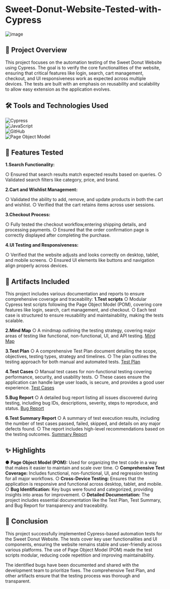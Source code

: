 # Sweet-Donut-Website-Tested-with-Cypress
![image](https://github.com/user-attachments/assets/16977c6d-b2c8-401a-98e4-d59ce4fefb9d)

## 📌 Project Overview
 This project focuses on the automation testing of the Sweet Donut Website using Cypress. The goal is to verify the core functionalities of the website, ensuring that critical features like login, search, cart management, checkout, and UI responsiveness work as expected across multiple devices. The tests are built with an emphasis on reusability and scalability to allow easy extension as the application evolves.
## 🛠️ Tools and Technologies Used
![Cypress]( https://img.shields.io/badge/Cypress-Testing-blue)     <br/>
![JavaScript]( https://img.shields.io/badge/JavaScript-Language-F7DF1E)   <br/>
![GitHub]( https://img.shields.io/badge/Github-Version_Control-4183C4)      <br/>
![Page Object Model]( https://img.shields.io/badge/Page_Object_Model-Framework-00A859)   <br/>
## 📂 Features Tested
**1.Search Functionality:**

&#x25CB; Ensured that search results match expected results based on queries.
&#x25CB; Validated search filters like category, price, and brand.

**2.Cart and Wishlist Management:**

&#x25CB; Validated the ability to add, remove, and update products in both the cart and wishlist.
&#x25CB; Verified that the cart retains items across user sessions.

**3.Checkout Process:**

&#x25CB; Fully tested the checkout workflow,entering shipping details, and processing payments.
&#x25CB; Ensured that the order confirmation page is correctly displayed after completing the purchase.

**4.UI Testing and Responsiveness:**

&#x25CB; Verified that the website adjusts and looks correctly on desktop, tablet, and mobile screens.
&#x25CB; Ensured UI elements like buttons and navigation align properly across devices.

## 📄 Artifacts Included

This project includes various documentation and reports to ensure comprehensive coverage and traceability:
**1.Test scripts**
&#x25CB; Modular Cypress test scripts following the Page Object Model (POM), covering core features like login, search, cart management, and checkout.
&#x25CB; Each test case is structured to ensure reusability and maintainability, making the tests scalable.

**2.Mind Map**
&#x25CB; A mindmap outlining the testing strategy, covering major areas of testing like functional, non-functional, UI, and API testing.
[Mind Map](https://drive.google.com/file/d/13ArnXmDKfaqHZ9HNrrLivyHTz6rt7_-1/view?usp=sharing)

**3.Test Plan**
&#x25CB; A comprehensive Test Plan document detailing the scope, objectives, testing types, strategy and timelines.
&#x25CB; The plan outlines the testing approach for both manual and automated tests.
[Test Plan](https://docs.google.com/document/d/1FHy8_-VzdE6gzrt3AXEY4eaWp6gboP53Ov-DqzatiUM/edit?usp=sharing)

**4.Test Cases**
&#x25CB; Manual test cases for non-functional testing covering performance, security, and usability tests.
&#x25CB; These cases ensure the application can handle large user loads, is secure, and provides a good user experience.
[Test Cases](https://docs.google.com/spreadsheets/d/1f4yT4LZSFxcR5_v0JqbCn-7ZahEtCtJIq-N9_38Nhqs/edit?usp=sharing)

**5.Bug Report**
&#x25CB; A detailed bug report listing all issues discovered during testing, including bug IDs, descriptions, severity, steps to reproduce, and status.
[Bug Report](https://docs.google.com/spreadsheets/d/1ITzna8xxUmHQrCCHoKin01GisjSKo6ALiM6a3NgoBuo/edit?usp=sharing)

**6.Test Summary Report**
&#x25CB; A summary of test execution results, including the number of test cases passed, failed, skipped, and details on any major defects found.
&#x25CB; The report includes high-level recommendations based on the testing outcomes.
[Summary Report](https://docs.google.com/document/d/1baA9FAYxBO7uLyVNrxEQe53jMQNvS0gygf3LUPw8CdI/edit?usp=sharing)

## ✨ Highlights

&#x25CF; **Page Object Model (POM):** Used for organizing the test code in a way that makes it easier to maintain and scale over time.
&#x25CB; **Comprehensive Test Coverage:** Includes functional, non-functional, UI, and regression testing for all major workflows.
&#x25CB; **Cross-Device Testing:** Ensures that the application is responsive and functional across desktop, tablet, and mobile.
&#x25CB; **Bug Identification:** Key bugs were found and categorized, providing insights into areas for improvement.
&#x25CB; **Detailed Documentation:** The project includes essential documentation like the Test Plan, Test Summary, and Bug Report for transparency and traceability.

## 📝 Conclusion

This project successfully implemented Cypress-based automation tests for the Sweet Donut Website. The tests cover key user functionalities and UI components, ensuring the website remains stable and user-friendly across various platforms. The use of Page Object Model (POM) made the test scripts modular, reducing code repetition and improving maintainability.

The identified bugs have been documented and shared with the development team to prioritize fixes. The comprehensive Test Plan, and other artifacts ensure that the testing process was thorough and transparent.



